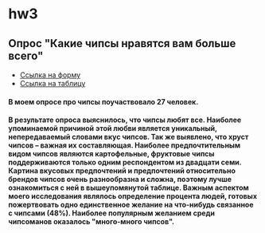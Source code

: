 # hw3
## Опрос "Какие чипсы нравятся вам больше всего"
+ [Ссылка на форму](https://docs.google.com/forms/d/1XOAxckA4dhRxNmXqe6TzTpOeEYlrZQvV--ViWP9JmNo)
+ [Ссылка на таблицу](https://docs.google.com/spreadsheets/d/1nJ8U-sE12Q1GDemg-SsClix1AE1n41T2QvKoPmegMZs/edit#gid=1643012833&fvid=80071692)
#### В моем опросе про чипсы поучаствовало 27 человек. 
#### В результате опроса выяснилось, что чипсы любят все. Наиболее упоминаемой причиной этой любви является уникальный, непередаваемый словами вкус чипсов. Так же выявлено, что хруст чипсов – важная их составляющая. Наиболее предпочтительным видом чипсов являются картофельные, фруктовые чипсы поддерживаются только одним респондентом из двадцати семи. Картина вкусовых предпочтений и предпочтений относительно брендов чипсов очень разнообразна и сложна, поэтому лучше ознакомиться с ней в вышеупомянутой таблице. Важным аспектом моего исследования являлось определение процента людей, готовых пожертвовать одно единственное желание на что-нибудь связанное с чипсами (48%). Наиболее популярным желанием среди чипсоманов оказалось "много-много чипсов".
